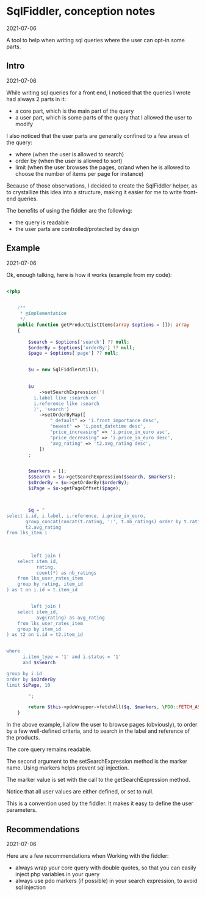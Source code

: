 SqlFiddler, conception notes
================
2021-07-06


A tool to help when writing sql queries where the user can opt-in some parts.




Intro
--------
2021-07-06

While writing sql queries for a front end, I noticed that the queries I wrote had always 2 parts in it:

- a core part, which is the main part of the query
- a user part, which is some parts of the query that I allowed the user to modify


I also noticed that the user parts are generally confined to a few areas of the query:


- where (when the user is allowed to search)
- order by (when the user is allowed to sort)
- limit (when the user browses the pages, or/and when he is allowed to choose the number of items per page for instance)


Because of those observations, I decided to create the SqlFiddler helper, as to crystallize this idea into a structure,
making it easier for me to write front-end queries.


The benefits of using the fiddler are the following:

- the query is readable
- the user parts are controlled/protected by design



Example
-------
2021-07-06

Ok, enough talking, here is how it works (example from my code):


```php 

<?php 


    /**
     * @implementation
     */
    public function getProductListItems(array $options = []): array
    {
        
        $search = $options['search'] ?? null;
        $orderBy = $options['orderBy'] ?? null;
        $page = $options['page'] ?? null;


        $u = new SqlFiddlerUtil();
        

        $u
            ->setSearchExpression('(
          i.label like :search or 
          i.reference like :search 
          )', 'search')
            ->setOrderByMap([
                "_default" => 'i.front_importance desc',
                "newest" => 'i.post_datetime desc',
                "price_increasing" => 'i.price_in_euro asc',
                "price_decreasing" => 'i.price_in_euro desc',
                "avg_rating" => 't2.avg_rating desc',
            ])
        ;


        $markers = [];
        $sSearch = $u->getSearchExpression($search, $markers);
        $sOrderBy = $u->getOrderBy($orderBy);
        $iPage = $u->getPageOffset($page);



        $q = "
select i.id, i.label, i.reference, i.price_in_euro,
       group_concat(concat(t.rating, ':', t.nb_ratings) order by t.rating separator ', ') as nb_ratings,
       t2.avg_rating
from lks_item i
    
    
    
         left join (
    select item_id,
           rating,
           count(*) as nb_ratings
    from lks_user_rates_item
    group by rating, item_id
) as t on i.id = t.item_id


         left join (
    select item_id,
           avg(rating) as avg_rating
    from lks_user_rates_item
    group by item_id
) as t2 on i.id = t2.item_id


where 
      i.item_type = '1' and i.status = '1'
      and $sSearch

group by i.id
order by $sOrderBy
limit $iPage, 10

        ";

        return $this->pdoWrapper->fetchAll($q, $markers, \PDO::FETCH_ASSOC);
    }
```


In the above example, I allow the user to browse pages (obviously), to order by a few well-defined criteria, and
to search in the label and reference of the products.


The core query remains readable.


The second argument to the setSearchExpression method is the marker name. 
Using markers helps prevent sql injection.

The marker value is set with the call to the getSearchExpression method.



Notice that all user values are either defined, or set to null.

This is a convention used by the fiddler. It makes it easy to define the user parameters.




Recommendations
--------
2021-07-06


Here are a few recommendations when Working with the fiddler:

- always wrap your core query with double quotes, so that you can easily inject php variables in your query 
- always use pdo markers (if possible) in your search expression, to avoid sql injection  
